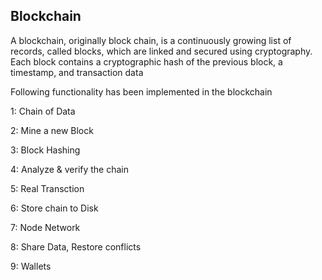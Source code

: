##  Blockchain

A blockchain, originally block chain, is a continuously growing list of records, called blocks, which are linked and secured using cryptography. Each block contains a cryptographic hash of the previous block, a timestamp, and transaction data 

Following functionality has been implemented in the blockchain

1: Chain of Data

2: Mine a new Block

3: Block Hashing

4: Analyze & verify the chain

5: Real Transction

6: Store chain to Disk

7: Node Network

8: Share Data, Restore conflicts

9: Wallets
